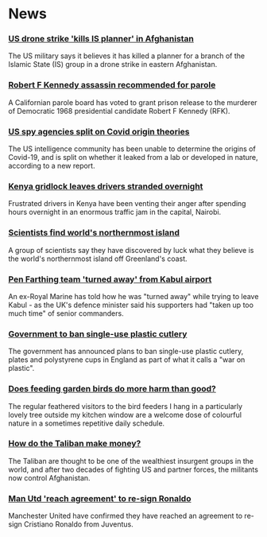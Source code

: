# News
### [US drone strike 'kills IS planner' in Afghanistan](https://www.bbc.com/news/world-asia-58364743)
The US military says it believes it has killed a planner for a branch of the Islamic State (IS) group in a drone strike in eastern Afghanistan.
### [Robert F Kennedy assassin recommended for parole](https://www.bbc.com/news/world-us-canada-58364572)
A Californian parole board has voted to grant prison release to the murderer of Democratic 1968 presidential candidate Robert F Kennedy (RFK).
### [US spy agencies split on Covid origin theories](https://www.bbc.com/news/world-us-canada-58361211)
The US intelligence community has been unable to determine the origins of Covid-19, and is split on whether it leaked from a lab or developed in nature, according to a new report. 
### [Kenya gridlock leaves drivers stranded overnight](https://www.bbc.com/news/world-africa-58357186)
Frustrated drivers in Kenya have been venting their anger after spending hours overnight in an enormous traffic jam in the capital, Nairobi.
### [Scientists find world's northernmost island](https://www.bbc.com/news/world-europe-58362752)
A group of scientists say they have discovered by luck what they believe is the world's northernmost island off Greenland's coast.
### [Pen Farthing team 'turned away' from Kabul airport](https://www.bbc.com/news/uk-england-essex-58354229)
An ex-Royal Marine has told how he was "turned away" while trying to leave Kabul - as the UK's defence minister said his supporters had "taken up too much time" of senior commanders.
### [Government to ban single-use plastic cutlery](https://www.bbc.com/news/uk-politics-58360064)
The government has announced plans to ban single-use plastic cutlery, plates and polystyrene cups in England as part of what it calls a "war on plastic".
### [Does feeding garden birds do more harm than good?](https://www.bbc.com/news/science-environment-58346043)
The regular feathered visitors to the bird feeders I hang in a particularly lovely tree outside my kitchen window are a welcome dose of colourful nature in a sometimes repetitive daily schedule. 
### [How do the Taliban make money?](https://www.bbc.com/news/world-46554097)
The Taliban are thought to be one of the wealthiest insurgent groups in the world, and after two decades of fighting US and partner forces, the militants now control Afghanistan.  
### [Man Utd 'reach agreement' to re-sign Ronaldo](https://www.bbc.com/sport/football/58359561)
Manchester United have confirmed they have reached an agreement to re-sign Cristiano Ronaldo from Juventus.
